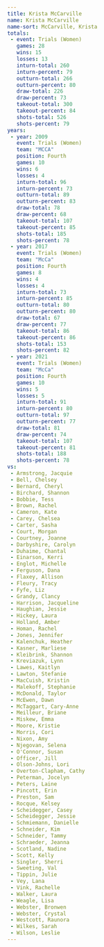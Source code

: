 ```yaml
---
title: Krista McCarville
name: Krista McCarville
name-sort: McCarville, Krista
totals:
 - event: Trials (Women)
   games: 28
   wins: 15
   losses: 13
   inturn-total: 260
   inturn-percent: 79
   outturn-total: 266
   outturn-percent: 80
   draw-total: 226
   draw-percent: 73
   takeout-total: 300
   takeout-percent: 84
   shots-total: 526
   shots-percent: 79
years:
 - year: 2009
   event: Trials (Women)
   team: "MCCA"
   position: Fourth
   games: 10
   wins: 6
   losses: 4
   inturn-total: 96
   inturn-percent: 73
   outturn-total: 89
   outturn-percent: 83
   draw-total: 78
   draw-percent: 68
   takeout-total: 107
   takeout-percent: 85
   shots-total: 185
   shots-percent: 78
 - year: 2017
   event: Trials (Women)
   team: "McCa"
   position: Fourth
   games: 8
   wins: 4
   losses: 4
   inturn-total: 73
   inturn-percent: 85
   outturn-total: 80
   outturn-percent: 80
   draw-total: 67
   draw-percent: 77
   takeout-total: 86
   takeout-percent: 86
   shots-total: 153
   shots-percent: 82
 - year: 2021
   event: Trials (Women)
   team: "McCa"
   position: Fourth
   games: 10
   wins: 5
   losses: 5
   inturn-total: 91
   inturn-percent: 80
   outturn-total: 97
   outturn-percent: 77
   draw-total: 81
   draw-percent: 74
   takeout-total: 107
   takeout-percent: 81
   shots-total: 188
   shots-percent: 78
vs:
 - Armstrong, Jacquie
 - Bell, Chelsey
 - Bernard, Cheryl
 - Birchard, Shannon
 - Bobbie, Tess
 - Brown, Rachel
 - Cameron, Kate
 - Carey, Chelsea
 - Carter, Sasha
 - Court, Morgan
 - Courtney, Joanne
 - Darbyshire, Carolyn
 - Duhaime, Chantal
 - Einarson, Kerri
 - Englot, Michelle
 - Ferguson, Dana
 - Flaxey, Allison
 - Fleury, Tracy
 - Fyfe, Liz
 - Grandy, Clancy
 - Harrison, Jacqueline
 - Haughian, Jessie
 - Hickey, Laura
 - Holland, Amber
 - Homan, Rachel
 - Jones, Jennifer
 - Kalenchuk, Heather
 - Kasner, Marliese
 - Kleibrink, Shannon
 - Kreviazuk, Lynn
 - Lawes, Kaitlyn
 - Lawton, Stefanie
 - MacCuish, Kristin
 - Malekoff, Stephanie
 - McDonald, Taylor
 - McEwen, Dawn
 - McTaggart, Cary-Anne
 - Meilleur, Briane
 - Miskew, Emma
 - Moore, Kristie
 - Morris, Cori
 - Nixon, Amy
 - Njegovan, Selena
 - O'Connor, Susan
 - Officer, Jill
 - Olson-Johns, Lori
 - Overton-Clapham, Cathy
 - Peterman, Jocelyn
 - Peters, Laine
 - Pincott, Erin
 - Preston, Sam
 - Rocque, Kelsey
 - Scheidegger, Casey
 - Scheidegger, Jessie
 - Schmiemann, Danielle
 - Schneider, Kim
 - Schneider, Tammy
 - Schraeder, Jeanna
 - Scotland, Nadine
 - Scott, Kelly
 - Singler, Sherri
 - Sweeting, Val
 - Tippin, Julie
 - Vey, Lana
 - Vink, Rachelle
 - Walker, Laura
 - Weagle, Lisa
 - Webster, Bronwen
 - Webster, Crystal
 - Westcott, Raunora
 - Wilkes, Sarah
 - Wilson, Leslie
---
```

